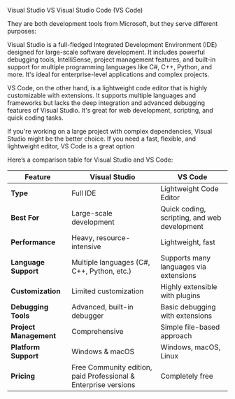 Visual Studio VS Visual Studio Code (VS Code) 

They are both development tools from Microsoft, but they serve different purposes:

Visual Studio is a full-fledged Integrated Development Environment (IDE) designed for large-scale software development. It includes powerful debugging tools, IntelliSense, project management features, and built-in support for multiple programming languages like C#, C++, Python, and more. It's ideal for enterprise-level applications and complex projects.

VS Code, on the other hand, is a lightweight code editor that is highly customizable with extensions. It supports multiple languages and frameworks but lacks the deep integration and advanced debugging features of Visual Studio. It's great for web development, scripting, and quick coding tasks.

If you're working on a large project with complex dependencies, Visual Studio might be the better choice. If you need a fast, flexible, and lightweight editor, VS Code is a great option



Here’s a comparison table for Visual Studio and VS Code:

| Feature            | Visual Studio      | VS Code           |
|-------------------|------------------|------------------|
| **Type**          | Full IDE         | Lightweight Code Editor |
| **Best For**      | Large-scale development | Quick coding, scripting, and web development |
| **Performance**   | Heavy, resource-intensive | Lightweight, fast |
| **Language Support** | Multiple languages (C#, C++, Python, etc.) | Supports many languages via extensions |
| **Customization** | Limited customization | Highly extensible with plugins |
| **Debugging Tools** | Advanced, built-in debugger | Basic debugging with extensions |
| **Project Management** | Comprehensive | Simple file-based approach |
| **Platform Support** | Windows & macOS | Windows, macOS, Linux |
| **Pricing**       | Free Community edition, paid Professional & Enterprise versions | Completely free |
